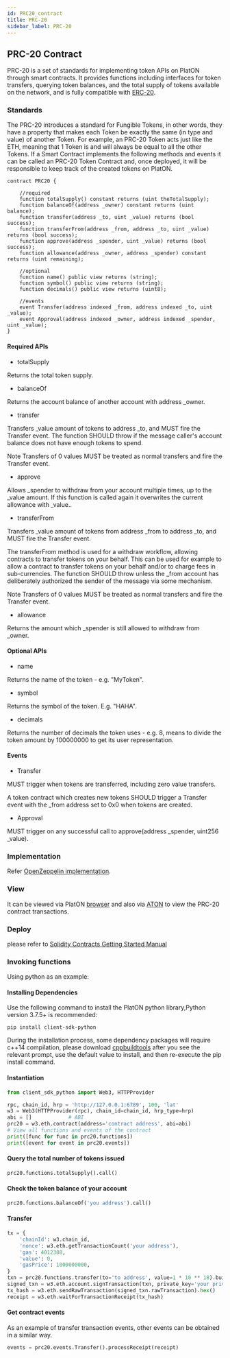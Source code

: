 ```yaml
---
id: PRC20_contract
title: PRC-20
sidebar_label: PRC-20
---
```


## PRC-20 Contract

PRC-20 is a set of standards for implementing token APIs on PlatON through smart contracts. It provides functions including interfaces for token transfers, querying token balances, and the total supply of tokens available on the network, and is fully compatible with [ERC-20](https://eips.ethereum.org/EIPS/eip-20).

### Standards

The PRC-20 introduces a standard for Fungible Tokens, in other words, they have a property that makes each Token be exactly the same (in type and value) of another Token. For example, an PRC-20 Token acts just like the ETH, meaning that 1 Token is and will always be equal to all the other Tokens.
If a Smart Contract implements the following methods and events it can be called an PRC-20 Token Contract and, once deployed, it will be responsible to keep track of the created tokens on PlatON.

``` solidity
contract PRC20 {

	//required
    function totalSupply() constant returns (uint theTotalSupply);
    function balanceOf(address _owner) constant returns (uint balance);
    function transfer(address _to, uint _value) returns (bool success);
    function transferFrom(address _from, address _to, uint _value) returns (bool success);
    function approve(address _spender, uint _value) returns (bool success);
    function allowance(address _owner, address _spender) constant returns (uint remaining);
	
	//optional
	function name() public view returns (string);
	function symbol() public view returns (string);
	function decimals() public view returns (uint8);
	
	//events
    event Transfer(address indexed _from, address indexed _to, uint _value);
    event Approval(address indexed _owner, address indexed _spender, uint _value);
}
```

#### Required APIs

- totalSupply

Returns the total token supply.

- balanceOf

Returns the account balance of another account with address _owner.

- transfer

Transfers _value amount of tokens to address _to, and MUST fire the Transfer event. The function SHOULD throw if the message caller's account balance does not have enough tokens to spend.

Note Transfers of 0 values MUST be treated as normal transfers and fire the Transfer event.

- approve

Allows _spender to withdraw from your account multiple times, up to the _value amount. If this function is called again it overwrites the current allowance with _value..

- transferFrom

Transfers _value amount of tokens from address _from to address _to, and MUST fire the Transfer event.

The transferFrom method is used for a withdraw workflow, allowing contracts to transfer tokens on your behalf. This can be used for example to allow a contract to transfer tokens on your behalf and/or to charge fees in sub-currencies. The function SHOULD throw unless the _from account has deliberately authorized the sender of the message via some mechanism.

Note Transfers of 0 values MUST be treated as normal transfers and fire the Transfer event.

- allowance

Returns the amount which _spender is still allowed to withdraw from _owner.

#### Optional APIs

- name

Returns the name of the token - e.g. "MyToken".

- symbol

Returns the symbol of the token. E.g. "HAHA".

- decimals

Returns the number of decimals the token uses - e.g. 8, means to divide the token amount by 100000000 to get its user representation.

#### Events

- Transfer

MUST trigger when tokens are transferred, including zero value transfers.

A token contract which creates new tokens SHOULD trigger a Transfer event with the _from address set to 0x0 when tokens are created.

- Approval

MUST trigger on any successful call to approve(address _spender, uint256 _value).

### Implementation

Refer [OpenZeppelin implementation](https://github.com/OpenZeppelin/openzeppelin-contracts/tree/9b3710465583284b8c4c5d2245749246bb2e0094/contracts/token/ERC20).

### View

It can be viewed via PlatON [browser](https://scan.platon.network/tokens/tokensTranfer/prc20) and also via [ATON](/docs/en/ATON-user-manual/) to view the PRC-20 contract transactions.

### Deploy

please refer to [Solidity Contracts Getting Started Manual](/docs/en/Solidity_Dev_Manual#introduction)

### Invoking functions

Using python as an example:

#### Installing Dependencies

Use the following command to install the PlatON python library,Python version 3.7.5+ is recommended:

``` shell
pip install client-sdk-python
```

During the installation process, some dependency packages will require c++14 compilation, please download [cppbuildtools](http://go.microsoft.com/fwlink/?LinkId=691126) after you see the relevant prompt, use the default value to install, and then re-execute the pip install command.

#### Instantiation

``` python
from client_sdk_python import Web3, HTTPProvider

rpc, chain_id, hrp = 'http://127.0.0.1:6789', 100, 'lat'
w3 = Web3(HTTPProvider(rpc), chain_id=chain_id, hrp_type=hrp)
abi = []			# ABI
prc20 = w3.eth.contract(address='contract address', abi=abi)
# View all functions and events of the contract
print([func for func in prc20.functions])
print([event for event in prc20.events])
```

#### Query the total number of tokens issued
``` python
prc20.functions.totalSupply().call()
```

#### Check the token balance of your account
``` python
prc20.functions.balanceOf('you address').call()
```

#### Transfer
``` python
tx = {
    'chainId': w3.chain_id,
    'nonce': w3.eth.getTransactionCount('your address'),
    'gas': 4012388,
    'value': 0,
    'gasPrice': 1000000000,
}
txn = prc20.functions.transfer(to='to address', value=1 * 10 ** 18).buildTransaction(tx)
signed_txn = w3.eth.account.signTransaction(txn, private_key='your private key')
tx_hash = w3.eth.sendRawTransaction(signed_txn.rawTransaction).hex()
receipt = w3.eth.waitForTransactionReceipt(tx_hash)
```
#### Get contract events

As an example of transfer transaction events, other events can be obtained in a similar way.

``` python
events = prc20.events.Transfer().processReceipt(receipt)
```
